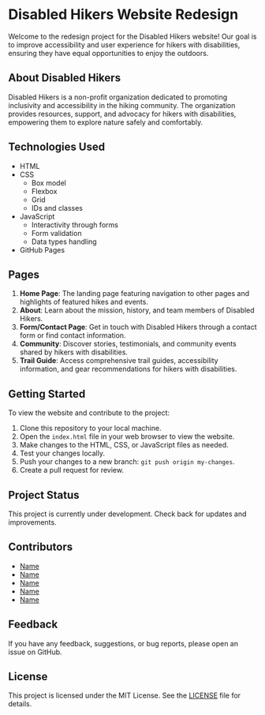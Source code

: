 # Disabled Hikers Website Redesign

Welcome to the redesign project for the Disabled Hikers website! Our goal is to improve accessibility and user experience for hikers with disabilities, ensuring they have equal opportunities to enjoy the outdoors.

## About Disabled Hikers
Disabled Hikers is a non-profit organization dedicated to promoting inclusivity and accessibility in the hiking community. The organization provides resources, support, and advocacy for hikers with disabilities, empowering them to explore nature safely and comfortably.

## Technologies Used
- HTML
- CSS
  - Box model
  - Flexbox
  - Grid
  - IDs and classes
- JavaScript
  - Interactivity through forms
  - Form validation
  - Data types handling
- GitHub Pages

## Pages
1. **Home Page**: The landing page featuring navigation to other pages and highlights of featured hikes and events.
2. **About**: Learn about the mission, history, and team members of Disabled Hikers.
3. **Form/Contact Page**: Get in touch with Disabled Hikers through a contact form or find contact information.
4. **Community**: Discover stories, testimonials, and community events shared by hikers with disabilities.
5. **Trail Guide**: Access comprehensive trail guides, accessibility information, and gear recommendations for hikers with disabilities.

## Getting Started
To view the website and contribute to the project:
1. Clone this repository to your local machine.
2. Open the `index.html` file in your web browser to view the website.
3. Make changes to the HTML, CSS, or JavaScript files as needed.
4. Test your changes locally.
5. Push your changes to a new branch: `git push origin my-changes`.
6. Create a pull request for review.

## Project Status
This project is currently under development. Check back for updates and improvements.

## Contributors
- [Name](https://github.com/niashalise)
- [Name](https://github.com/ohall3254)
- [Name](https://github.com/akianghi)
- [Name](https://github.com/five-starr)
- [Name](https://github.com/A-Kaliexe)

## Feedback
If you have any feedback, suggestions, or bug reports, please open an issue on GitHub.

## License
This project is licensed under the MIT License. See the [LICENSE](LICENSE) file for details.

